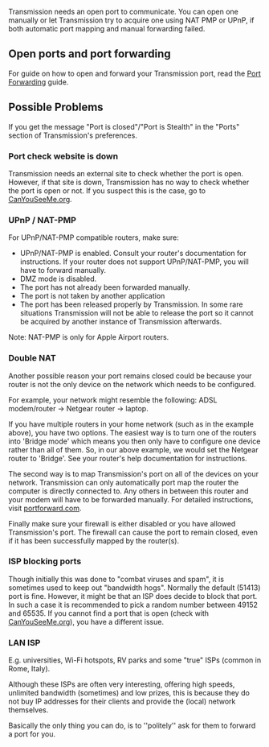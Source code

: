 Transmission needs an open port to communicate. You can open one manually or let Transmission try to acquire one using NAT PMP or UPnP, if both automatic port mapping and manual forwarding failed.

## Open ports and port forwarding
For guide on how to open and forward your Transmission port, read the [Port Forwarding](Port-Forwarding-Guide.md) guide.

## Possible Problems
If you get the message "Port is closed"/"Port is Stealth" in the "Ports" section of Transmission's preferences.

### Port check website is down
Transmission needs an external site to check whether the port is open. However, if that site is down, Transmission has no way to check whether the port is open or not. If you suspect this is the case, go to [CanYouSeeMe.org](https://www.canyouseeme.org/).

### UPnP / NAT-PMP
For UPnP/NAT-PMP compatible routers, make sure:
  * UPnP/NAT-PMP is enabled. Consult your router's documentation for instructions. If your router does not support UPnP/NAT-PMP, you will have to forward manually.
  * DMZ mode is disabled.
  * The port has not already been forwarded manually.
  * The port is not taken by another application
  * The port has been released properly by Transmission. In some rare situations Transmission will not be able to release the port so it cannot be acquired by another instance of Transmission afterwards.

Note: NAT-PMP is only for Apple Airport routers.

### Double NAT
Another possible reason your port remains closed could be because your router is not the only device on the network which needs to be configured.

For example, your network might resemble the following: ADSL modem/router → Netgear router → laptop.

If you have multiple routers in your home network (such as in the example above), you have two options. The easiest way is to turn one of the routers into 'Bridge mode' which means you then only have to configure one device rather than all of them. So, in our above example, we would set the Netgear router to 'Bridge'. See your router's help documentation for instructions.

The second way is to map Transmission's port on all of the devices on your network. Transmission can only automatically port map the router the computer is directly connected to. Any others in between this router and your modem will have to be forwarded manually. For detailed instructions, visit [portforward.com](https://www.portforward.com/help/doublerouterportforwarding.htm).

Finally make sure your firewall is either disabled or you have allowed Transmission's port. The firewall can cause the port to remain closed, even if it has been successfully mapped by the router(s).

### ISP blocking ports
Though initially this was done to "combat viruses and spam", it is sometimes used to keep out "bandwidth hogs". Normally the default (51413) port is fine. However, it might be that an ISP does decide to block that port. In such a case it is recommended to pick a random number between 49152 and 65535. If you cannot find a port that is open (check with [CanYouSeeMe.org](https://www.canyouseeme.org/)), you have a different issue.

### LAN ISP
E.g. universities, Wi-Fi hotspots, RV parks and some "true" ISPs (common in Rome, Italy).

Although these ISPs are often very interesting, offering high speeds, unlimited bandwidth (sometimes) and low prizes, this is because they do not buy IP addresses for their clients and provide the (local) network themselves.

Basically the only thing you can do, is to ''politely'' ask for them to forward a port for you.
